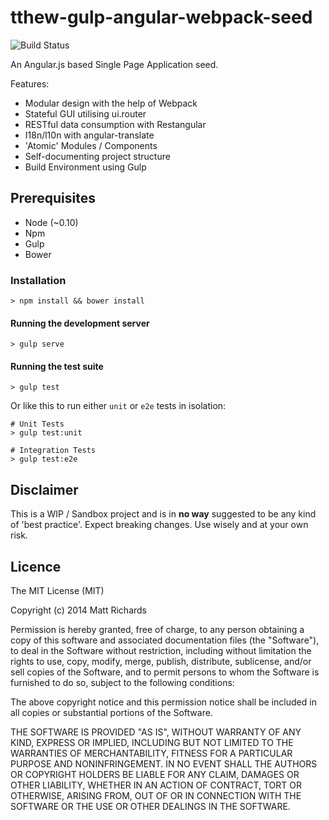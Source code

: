# tthew-gulp-angular-webpack-seed

![Build Status](https://travis-ci.org/tthew/tthew-gulp-angular-webpack-seed.svg)

An Angular.js based Single Page Application seed.

Features:

- Modular design with the help of Webpack
- Stateful GUI utilising ui.router
- RESTful data consumption with Restangular
- I18n/l10n with angular-translate
- 'Atomic' Modules / Components
- Self-documenting project structure
- Build Environment using Gulp

## Prerequisites

- Node (~0.10)
- Npm
- Gulp
- Bower

### Installation

    > npm install && bower install

#### Running the development server

    > gulp serve

#### Running the test suite

    > gulp test

Or like this to run either `unit` or `e2e` tests in isolation:

    # Unit Tests
    > gulp test:unit

    # Integration Tests
    > gulp test:e2e

## Disclaimer

This is a WIP / Sandbox project and is in **no way** suggested to be any kind of 'best practice'. Expect breaking changes. Use wisely and at your own risk.

## Licence

The MIT License (MIT)

Copyright (c) 2014 Matt Richards

Permission is hereby granted, free of charge, to any person obtaining a copy
of this software and associated documentation files (the "Software"), to deal
in the Software without restriction, including without limitation the rights
to use, copy, modify, merge, publish, distribute, sublicense, and/or sell
copies of the Software, and to permit persons to whom the Software is
furnished to do so, subject to the following conditions:

The above copyright notice and this permission notice shall be included in
all copies or substantial portions of the Software.

THE SOFTWARE IS PROVIDED "AS IS", WITHOUT WARRANTY OF ANY KIND, EXPRESS OR
IMPLIED, INCLUDING BUT NOT LIMITED TO THE WARRANTIES OF MERCHANTABILITY,
FITNESS FOR A PARTICULAR PURPOSE AND NONINFRINGEMENT. IN NO EVENT SHALL THE
AUTHORS OR COPYRIGHT HOLDERS BE LIABLE FOR ANY CLAIM, DAMAGES OR OTHER
LIABILITY, WHETHER IN AN ACTION OF CONTRACT, TORT OR OTHERWISE, ARISING FROM,
OUT OF OR IN CONNECTION WITH THE SOFTWARE OR THE USE OR OTHER DEALINGS IN
THE SOFTWARE.
